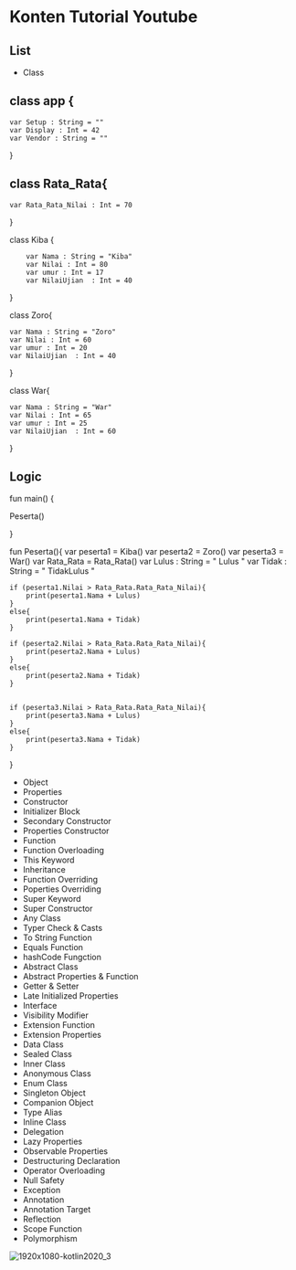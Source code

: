# Konten Tutorial Youtube

## List

- Class


## class app {

    var Setup : String = ""
    var Display : Int = 42
    var Vendor : String = ""


}

## class Rata_Rata{

    var Rata_Rata_Nilai : Int = 70
}



class Kiba {

        var Nama : String = "Kiba"
        var Nilai : Int = 80
        var umur : Int = 17
        var NilaiUjian  : Int = 40


}

class Zoro{

    var Nama : String = "Zoro"
    var Nilai : Int = 60
    var umur : Int = 20
    var NilaiUjian  : Int = 40
}


class War{

    var Nama : String = "War"
    var Nilai : Int = 65
    var umur : Int = 25
    var NilaiUjian  : Int = 60
}


## Logic

fun main() {


Peserta()



}


fun Peserta(){
    var peserta1 = Kiba()
    var peserta2 = Zoro()
    var peserta3 = War()
    var Rata_Rata = Rata_Rata()
    var Lulus : String = " Lulus  "
    var Tidak : String = " TidakLulus  "


    if (peserta1.Nilai > Rata_Rata.Rata_Rata_Nilai){
        print(peserta1.Nama + Lulus)
    }
    else{
        print(peserta1.Nama + Tidak)
    }

    if (peserta2.Nilai > Rata_Rata.Rata_Rata_Nilai){
        print(peserta2.Nama + Lulus)
    }
    else{
        print(peserta2.Nama + Tidak)
    }


    if (peserta3.Nilai > Rata_Rata.Rata_Rata_Nilai){
        print(peserta3.Nama + Lulus)
    }
    else{
        print(peserta3.Nama + Tidak)
    }



}





- Object
- Properties
- Constructor
- Initializer Block
- Secondary Constructor
- Properties Constructor
- Function
- Function Overloading
- This Keyword
- Inheritance
- Function Overriding
- Poperties Overriding
- Super Keyword
- Super Constructor
- Any Class
- Typer Check & Casts
- To String Function
- Equals Function
- hashCode Fungction 
- Abstract Class
- Abstract Properties & Function
- Getter & Setter
- Late Initialized Properties
- Interface
- Visibility Modifier
- Extension Function
- Extension Properties
- Data Class
- Sealed Class
- Inner Class
- Anonymous Class
- Enum Class
- Singleton Object
- Companion Object
- Type Alias
- Inline Class
- Delegation 
- Lazy Properties
- Observable Properties
- Destructuring Declaration
- Operator Overloading
- Null Safety
- Exception
- Annotation
- Annotation Target
- Reflection
- Scope Function
- Polymorphism




![1920x1080-kotlin2020_3](https://user-images.githubusercontent.com/59316805/120331635-2dcd6900-c318-11eb-8d82-ceb7c7c9f24e.png)

